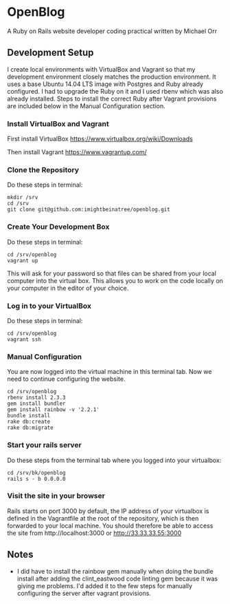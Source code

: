 # OpenBlog

A Ruby on Rails website developer coding practical written by Michael Orr

## Development Setup

I create local environments with VirtualBox and Vagrant so that my development environment closely matches the production environment. It uses a base Ubuntu 14.04 LTS image with Postgres and Ruby already configured. I had to upgrade the Ruby on it and I used rbenv which was also already installed. Steps to install the correct Ruby after Vagrant provisions are included below in the Manual Configuration section.

### Install VirtualBox and Vagrant

First install VirtualBox
https://www.virtualbox.org/wiki/Downloads

Then install Vagrant
https://www.vagrantup.com/

### Clone the Repository

Do these steps in terminal:

```
mkdir /srv
cd /srv
git clone git@github.com:imightbeinatree/openblog.git
```


### Create Your Development Box

Do these steps in terminal:

```
cd /srv/openblog
vagrant up
```

This will ask for your password so that files can be shared from your local computer into the virtual box.  This allows you to work on the code locally on your computer in the editor of your choice.

### Log in to your VirtualBox

Do these steps in terminal:

```
cd /srv/openblog
vagrant ssh
```

### Manual Configuration

You are now logged into the virtual machine in this terminal tab. Now we need to continue configuring the website.

```
cd /srv/openblog
rbenv install 2.3.3
gem install bundler
gem install rainbow -v '2.2.1'
bundle install
rake db:create
rake db:migrate
```

### Start your rails server

Do these steps from the terminal tab where you logged into your virtualbox:

```
cd /srv/bk/openblog
rails s - b 0.0.0.0
```

### Visit the site in your browser

Rails starts on port 3000 by default, the IP address of your virtualbox is defined in the Vagrantfile at the root of the repository, which is then forwarded to your local machine.  You should therefore be able to access the site from http://localhost:3000 or http://33.33.33.55:3000


## Notes

- I did have to install the rainbow gem manually when doing the bundle install after adding the clint_eastwood code linting gem because it was giving me problems. I'd added it to the few steps for manually configuring the server after vagrant provisions.
